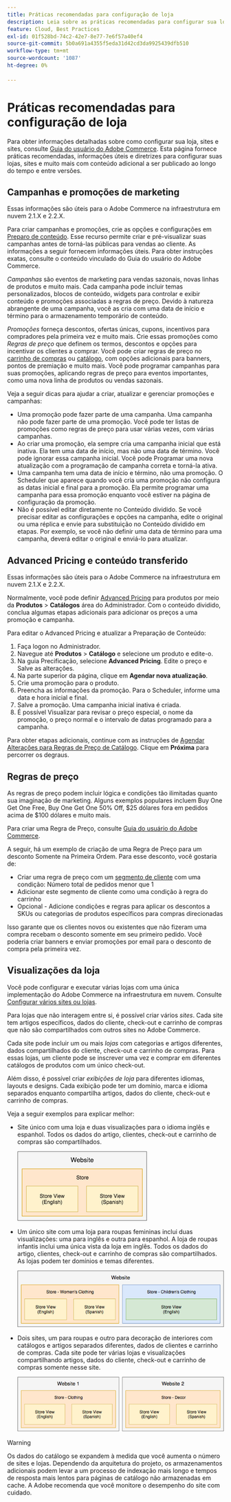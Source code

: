 ```yaml
---
title: Práticas recomendadas para configuração de loja
description: Leia sobre as práticas recomendadas para configurar sua loja na Adobe Commerce na infraestrutura em nuvem.
feature: Cloud, Best Practices
exl-id: 01f528bd-74c2-42e7-8e77-7e6f57a40ef4
source-git-commit: 5b0a691a4355f5eda31d42cd3da9925439dfb510
workflow-type: tm+mt
source-wordcount: '1087'
ht-degree: 0%

---
```


# Práticas recomendadas para configuração de loja

Para obter informações detalhadas sobre como configurar sua loja, sites e sites, consulte [Guia do usuário do Adobe Commerce](https://experienceleague.adobe.com/docs/commerce-admin/user-guides/home.html). Esta página fornece práticas recomendadas, informações úteis e diretrizes para configurar suas lojas, sites e muito mais com conteúdo adicional a ser publicado ao longo do tempo e entre versões.

## Campanhas e promoções de marketing

Essas informações são úteis para o Adobe Commerce na infraestrutura em nuvem 2.1.X e 2.2.X.

Para criar campanhas e promoções, crie as opções e configurações em [Preparo de conteúdo](https://experienceleague.adobe.com/docs/commerce-admin/content-design/staging/content-staging.html). Esse recurso permite criar e pré-visualizar suas campanhas antes de torná-las públicas para vendas ao cliente. As informações a seguir fornecem informações úteis. Para obter instruções exatas, consulte o conteúdo vinculado do Guia do usuário do Adobe Commerce.

_Campanhas_ são eventos de marketing para vendas sazonais, novas linhas de produtos e muito mais. Cada campanha pode incluir temas personalizados, blocos de conteúdo, widgets para controlar e exibir conteúdo e promoções associadas a regras de preço. Devido à natureza abrangente de uma campanha, você as cria com uma data de início e término para o armazenamento temporário de conteúdo.

_Promoções_ forneça descontos, ofertas únicas, cupons, incentivos para compradores pela primeira vez e muito mais. Crie essas promoções como _Regras de preço_ que definem os termos, descontos e opções para incentivar os clientes a comprar. Você pode criar regras de preço no [carrinho de compras](https://experienceleague.adobe.com/docs/commerce-admin/marketing/promotions/cart-rules/price-rules-cart.html) ou [catálogo](https://experienceleague.adobe.com/docs/commerce-admin/marketing/promotions/catalog-rules/price-rules-catalog.html), com opções adicionais para banners, pontos de premiação e muito mais. Você pode programar campanhas para suas promoções, aplicando regras de preço para eventos importantes, como uma nova linha de produtos ou vendas sazonais.

Veja a seguir dicas para ajudar a criar, atualizar e gerenciar promoções e campanhas:

* Uma promoção pode fazer parte de uma campanha. Uma campanha não pode fazer parte de uma promoção. Você pode ter listas de promoções como regras de preço para usar várias vezes, com várias campanhas.
* Ao criar uma promoção, ela sempre cria uma campanha inicial que está inativa. Ela tem uma data de início, mas não uma data de término. Você pode ignorar essa campanha inicial. Você pode Programar uma nova atualização com a programação de campanha correta e torná-la ativa.
* Uma campanha tem uma data de início e término, não uma promoção. O Scheduler que aparece quando você cria uma promoção não configura as datas inicial e final para a promoção. Ela permite programar uma campanha para essa promoção enquanto você estiver na página de configuração da promoção.
* Não é possível editar diretamente no Conteúdo dividido. Se você precisar editar as configurações e opções na campanha, edite o original ou uma réplica e envie para substituição no Conteúdo dividido em etapas. Por exemplo, se você não definir uma data de término para uma campanha, deverá editar o original e enviá-lo para atualizar.

## Advanced Pricing e conteúdo transferido

Essas informações são úteis para o Adobe Commerce na infraestrutura em nuvem 2.1.X e 2.2.X.

Normalmente, você pode definir [Advanced Pricing](https://experienceleague.adobe.com/docs/commerce-admin/catalog/products/pricing/pricing-advanced.html) para produtos por meio da **Produtos** > **Catálogos** área do Administrador. Com o conteúdo dividido, conclua algumas etapas adicionais para adicionar os preços a uma promoção e campanha.

Para editar o Advanced Pricing e atualizar a Preparação de Conteúdo:

1. Faça logon no Administrador.
1. Navegue até **Produtos** > **Catálogo** e selecione um produto e edite-o.
1. Na guia Precificação, selecione **Advanced Pricing**. Edite o preço e Salve as alterações.
1. Na parte superior da página, clique em **Agendar nova atualização**.
1. Crie uma promoção para o produto.
1. Preencha as informações da promoção. Para o Scheduler, informe uma data e hora inicial e final.
1. Salve a promoção. Uma campanha inicial inativa é criada.
1. É possível Visualizar para revisar o preço especial, o nome da promoção, o preço normal e o intervalo de datas programado para a campanha.

Para obter etapas adicionais, continue com as instruções de [Agendar Alterações para Regras de Preço de Catálogo](https://experienceleague.adobe.com/docs/commerce-admin/marketing/promotions/catalog-rules/price-rule-catalog-scheduled-changes.html). Clique em **Próxima** para percorrer os degraus.

## Regras de preço

As regras de preço podem incluir lógica e condições tão ilimitadas quanto sua imaginação de marketing. Alguns exemplos populares incluem Buy One Get One Free, Buy One Get One 50% Off, $25 dólares fora em pedidos acima de $100 dólares e muito mais.

Para criar uma Regra de Preço, consulte [Guia do usuário do Adobe Commerce](https://experienceleague.adobe.com/docs/commerce-admin/marketing/promotions/catalog-rules/price-rules-catalog-create.html).

A seguir, há um exemplo de criação de uma Regra de Preço para um desconto Somente na Primeira Ordem. Para esse desconto, você gostaria de:

* Criar uma regra de preço com um [segmento de cliente](https://docs.magento.com/user-guide/marketing/customer-segment-price-rule.html) com uma condição: Número total de pedidos menor que 1
* Adicionar este segmento de cliente como uma condição à regra do carrinho
* Opcional - Adicione condições e regras para aplicar os descontos a SKUs ou categorias de produtos específicos para compras direcionadas

Isso garante que os clientes novos ou existentes que não fizeram uma compra recebam o desconto somente em seu primeiro pedido. Você poderia criar banners e enviar promoções por email para o desconto de compra pela primeira vez.

## Visualizações da loja

Você pode configurar e executar várias lojas com uma única implementação do Adobe Commerce na infraestrutura em nuvem. Consulte [Configurar vários sites ou lojas](multiple-sites.md).

Para lojas que não interagem entre si, é possível criar vários _sites_. Cada site tem artigos específicos, dados do cliente, check-out e carrinho de compras que não são compartilhados com outros sites no Adobe Commerce.

Cada site pode incluir um ou mais _lojas_ com categorias e artigos diferentes, dados compartilhados do cliente, check-out e carrinho de compras. Para essas lojas, um cliente pode se inscrever uma vez e comprar em diferentes catálogos de produtos com um único check-out.

Além disso, é possível criar _exibições de loja_ para diferentes idiomas, layouts e designs. Cada exibição pode ter um domínio, marca e idioma separados enquanto compartilha artigos, dados do cliente, check-out e carrinho de compras.

Veja a seguir exemplos para explicar melhor:

* Site único com uma loja e duas visualizações para o idioma inglês e espanhol. Todos os dados do artigo, clientes, check-out e carrinho de compras são compartilhados.

  ![Exemplo 1 da loja](../../assets/example-store1.png)

* Um único site com uma loja para roupas femininas inclui duas visualizações: uma para inglês e outra para espanhol. A loja de roupas infantis inclui uma única vista da loja em inglês. Todos os dados do artigo, clientes, check-out e carrinho de compras são compartilhados. As lojas podem ter domínios e temas diferentes.

  ![Exemplo 2 da loja](../../assets/example-store2.png)

* Dois sites, um para roupas e outro para decoração de interiores com catálogos e artigos separados diferentes, dados de clientes e carrinho de compras. Cada site pode ter várias lojas e visualizações compartilhando artigos, dados do cliente, check-out e carrinho de compras somente nesse site.

  ![Exemplo 3 da loja](../../assets/example-store3.png)

>[!WARNING]
>
>Os dados do catálogo se expandem à medida que você aumenta o número de sites e lojas. Dependendo da arquitetura do projeto, os armazenamentos adicionais podem levar a um processo de indexação mais longo e tempos de resposta mais lentos para páginas de catálogo não armazenadas em cache. A Adobe recomenda que você monitore o desempenho do site com cuidado.
